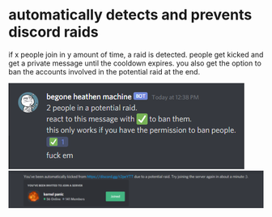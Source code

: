 # automatically detects and prevents discord raids
if x people join in y amount of time, a raid is detected.
people get kicked and get a private message until the cooldown expires.
you also get the option to ban the accounts involved in the potential raid at the end.

![ban screenshot](scrot/fuckem.png)
![kick screenshot](scrot/kicked.png)